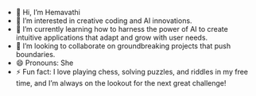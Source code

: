 - 👋 Hi, I’m Hemavathi
- 👀 I’m interested in creative coding and AI innovations.
- 🌱 I’m currently learning how to harness the power of AI to create intuitive applications that adapt and grow with user needs.
- 🤝 I’m looking to collaborate on groundbreaking projects that push boundaries.
- 😄 Pronouns: She
- ⚡ Fun fact: I love playing chess, solving puzzles, and riddles in my free time, and I’m always on the lookout for the next great challenge!

<!---
Hemavathi-Code20/Hemavathi-Code20 is a ✨ special ✨ repository because its `README.md` (this file) appears on your GitHub profile.
You can click the Preview link to take a look at your changes.
--->
